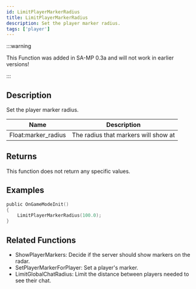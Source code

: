```yaml
---
id: LimitPlayerMarkerRadius
title: LimitPlayerMarkerRadius
description: Set the player marker radius.
tags: ['player']
---
```


:::warning

This Function was added in SA-MP 0.3a and will not work in earlier versions!

:::

## Description

Set the player marker radius.


| Name | Description |
|------|-------------|
|Float:marker_radius | The radius that markers will show at|


## Returns

This function does not return any specific values.


## Examples


```c
public OnGameModeInit()
{
    LimitPlayerMarkerRadius(100.0);
}
```


## Related Functions


-  ShowPlayerMarkers: Decide if the server should show markers on the radar.
-  SetPlayerMarkerForPlayer: Set a player's marker.
-  LimitGlobalChatRadius: Limit the distance between players needed to see their chat.